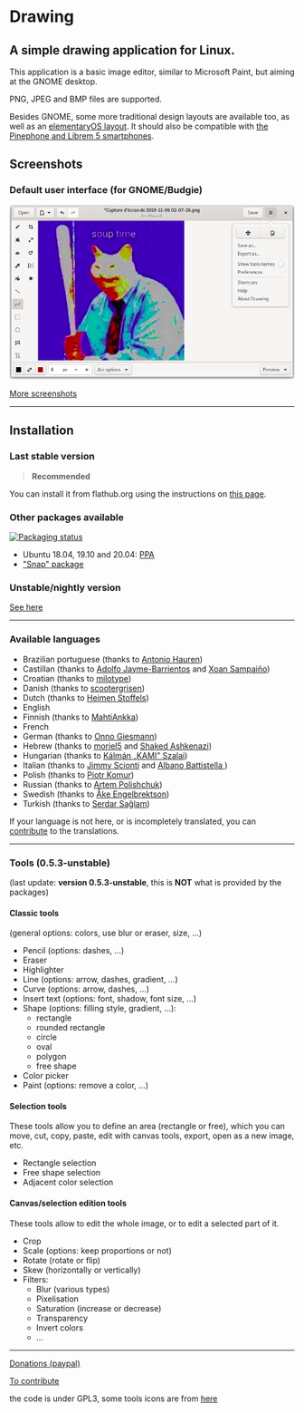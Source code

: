# Drawing

## A simple drawing application for Linux.

This application is a basic image editor, similar to Microsoft Paint, but aiming
at the GNOME desktop.

PNG, JPEG and BMP files are supported.

Besides GNOME, some more traditional design layouts are available too, as well
as an [elementaryOS layout](./docs/screenshots/elementary.png). It should also
be compatible with [the Pinephone and Librem 5 smartphones](./docs/screenshots/librem_options.png).

## Screenshots

### Default user interface (for GNOME/Budgie)

![UI for GNOME and Budgie, here with the main menu opened](./docs/screenshots/gnome_menu.png)

[More screenshots](https://maoschanz.github.io/drawing/gallery.html)

----

## Installation

### Last stable version

>**Recommended**

You can install it from flathub.org using the instructions on [this page](https://flathub.org/apps/details/com.github.maoschanz.drawing).

### Other packages available

[![Packaging status](https://repology.org/badge/vertical-allrepos/drawing.svg)](https://repology.org/project/drawing/versions)

- Ubuntu 18.04, 19.10 and 20.04: [PPA](https://launchpad.net/~cartes/+archive/ubuntu/drawing/)
- ["Snap" package](https://snapcraft.io/drawing)

### Unstable/nightly version

[See here](./CONTRIBUTING.md#install-from-source-code)

----

### Available languages

- Brazilian portuguese (thanks to [Antonio Hauren](https://github.com/haurenburu))
- Castillan (thanks to [Adolfo Jayme-Barrientos](https://github.com/fitojb) and [Xoan Sampaiño](https://github.com/xoan))
- Croatian (thanks to [milotype](https://github.com/milotype))
- Danish (thanks to [scootergrisen](https://github.com/scootergrisen))
- Dutch (thanks to [Heimen Stoffels](https://github.com/Vistaus))
- English
- Finnish (thanks to [MahtiAnkka](https://github.com/mahtiankka))
- French
- German (thanks to [Onno Giesmann](https://github.com/Etamuk))
- Hebrew (thanks to [moriel5](https://github.com/moriel5) and [Shaked Ashkenazi](https://github.com/shaqash))
- Hungarian (thanks to [Kálmán „KAMI” Szalai](https://github.com/kami911))
- Italian (thanks to [Jimmy Scionti](https://github.com/amivaleo) and [Albano Battistella ](https://github.com/albanobattistella))
- Polish (thanks to [Piotr Komur](https://github.com/pkomur))
- Russian (thanks to [Artem Polishchuk](https://github.com/tim77))
- Swedish (thanks to [Åke Engelbrektson](https://github.com/eson57))
- Turkish (thanks to [Serdar Sağlam](https://github.com/TeknoMobil))

<!-- TODO add completion percentages, since he and ru for example are at ~50% -->

If your language is not here, or is incompletely translated, you can
[contribute](./CONTRIBUTING.md#translating) to the translations.

----

### Tools (0.5.3-unstable)

(last update: **version 0.5.3-unstable**, this is **NOT** what is provided by the packages)

#### Classic tools

(general options: colors, use blur or eraser, size, …)

- Pencil (options: dashes, …)
- Eraser
- Highlighter
- Line (options: arrow, dashes, gradient, …)
- Curve (options: arrow, dashes, …)
- Insert text (options: font, shadow, font size, …)
- Shape (options: filling style, gradient, …):
	- rectangle
	- rounded rectangle
	- circle
	- oval
	- polygon
	- free shape
- Color picker
- Paint (options: remove a color, …)

#### Selection tools

These tools allow you to define an area (rectangle or free), which you can move,
cut, copy, paste, edit with canvas tools, export, open as a new image, etc.

- Rectangle selection
- Free shape selection
- Adjacent color selection

#### Canvas/selection edition tools

These tools allow to edit the whole image, or to edit a selected part of it.

- Crop
- Scale (options: keep proportions or not)
- Rotate (rotate or flip)
- Skew (horizontally or vertically)
- Filters:
	- Blur (various types)
	- Pixelisation
	- Saturation (increase or decrease)
	- Transparency
	- Invert colors
	- …

----

[Donations (paypal)](https://paypal.me/maoschannz)

[To contribute](./CONTRIBUTING.md)

the code is under GPL3, some tools icons are from [here](https://github.com/gnome-design-team/gnome-icons/tree/master/art-libre-symbolic)
